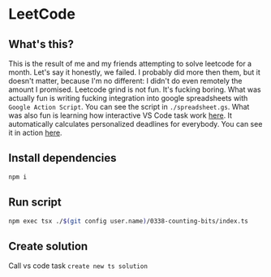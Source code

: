# LeetCode

## What's this?

This is the result of me and my friends attempting to solve leetcode for a month. Let's say it honestly, we failed. I probably did more then them, but it doesn't matter, because I'm no different: I didn't do even remotely the amount I promised. Leetcode grind is not fun. It's fucking boring. What was actually fun is writing fucking integration into google spreadsheets with `Google Action Script`. You can see the script in `./spreadsheet.gs`. What was also fun is learning how interactive VS Code task work [here](https://github.com/nikelborm/leetcode/blob/d3046d84ea72a07bc11a64f829adbf9ba825203b/.vscode/tasks.json#L9). It automatically calculates personalized deadlines for everybody. You can see it in action [here](https://docs.google.com/spreadsheets/d/1uIC97XSDDYYB9bAaHBWc6t1iZgGo5C19fEP693ugxZU/edit?gid=0#gid=0).

## Install dependencies

```bash
npm i
```

## Run script

```bash
npm exec tsx ./$(git config user.name)/0338-counting-bits/index.ts
```

## Create solution

Call vs code task `create new ts solution`
